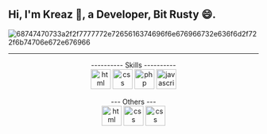 ## <h2>Hi, I'm Kreaz 👋, a Developer, Bit Rusty 😄.</h2>

![68747470733a2f2f7777772e7265616374696f6e676966732e636f6d2f722f6b74706e672e676966](https://github.com/theKREAZ/theKREAZ/assets/127121809/2be9f765-678a-4ce7-a3ac-d2b898afc28e)
- - - -

<p align="center">
---------- Skills ----------
<br/>
<img src="https://cdn.worldvectorlogo.com/logos/html-1.svg" alt="html" width="40" height="40"/>
<img src="https://cdn.worldvectorlogo.com/logos/css-3.svg" alt="css" width="40" height="40"/>
<img src="https://cdn.worldvectorlogo.com/logos/php-logo-only-letter.svg"  alt="php" width="40" height="40"/> 
<img src="https://cdn.worldvectorlogo.com/logos/logo-javascript.svg" alt="javascript" width="40" height="40"/>
</p>

<p align="center">
--- Others ---
<br/>
<img src="https://camo.githubusercontent.com/d38ffb5817f8cc5ca0625ea326347f74f26c17452d158aceda84789070d061df/68747470733a2f2f75706c6f61642e77696b696d656469612e6f72672f77696b6970656469612f636f6d6d6f6e732f7468756d622f352f35392f56697375616c5f53747564696f5f49636f6e5f323031392e7376672f3132303070782d56697375616c5f53747564696f5f49636f6e5f323031392e7376672e706e67" alt="html" width="40" height="40"/>
<img src="https://camo.githubusercontent.com/13a4ffd69c3eee667515dbcc013b03158b43353978ae5c90c04b4ba87a839dcd/68747470733a2f2f63646e2e69636f6e2d69636f6e732e636f6d2f69636f6e73322f323130372f504e472f3531322f66696c655f747970655f7673636f64655f69636f6e5f3133303038342e706e67" alt="css" width="40" height="40"/>
  <img src="https://upload.wikimedia.org/wikipedia/commons/thumb/7/75/Adobe_Dreamweaver_CC_icon.svg/512px-Adobe_Dreamweaver_CC_icon.svg.png" alt="css" width="40" height="40"/>
</p>

